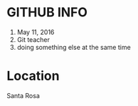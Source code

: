 # GITHUB INFO

1. May 11, 2016
2. Git teacher
3. doing something else at the same time

# Location
Santa Rosa
